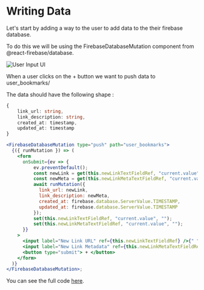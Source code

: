 
# Writing Data

Let's start by adding a way to the user to add data to the their firebase database. 

To do this we will be using the FirebaseDatabaseMutation component from @react-firebase/database.

![User Input UI](../../.gitbook/assets/screen-shot-2018-08-23-at-3.48.18-pm.png)

When a user clicks on the + button we want to push data to user\_bookmarks/

The data should have the following shape : 

```typescript
{
    link_url: string,
    link_description: string,
    created_at: timestamp,
    updated_at: timestamp
}
```

```jsx
<FirebaseDatabaseMutation type="push" path="user_bookmarks">
  {({ runMutation }) => (
    <form
      onSubmit={ev => {
          ev.preventDefault();
          const newLink = get(this.newLinkTextFieldRef, "current.value", "");
          const newMeta = get(this.newLinkMetaTextFieldRef, "current.value", "");
          await runMutation({
            link_url: newLink,
            link_description: newMeta,
            created_at: firebase.database.ServerValue.TIMESTAMP,
            updated_at: firebase.database.ServerValue.TIMESTAMP
          });
          set(this.newLinkTextFieldRef, "current.value", "");
          set(this.newLinkMetaTextFieldRef, "current.value", "");
      }}
    >
      <input label="New Link URL" ref={this.newLinkTextFieldRef} />{" "}
      <input label="New Link Metadata" ref={this.newLinkMetaTextFieldRef} />{" "}
      <button type="submit"> + </button>
    </form>
  )}
</FirebaseDatabaseMutation>;
```

You can see the full code [here](https://github.com/rakannimer/react-firebase/tree/1c95420d8ecadd24ab2fefc3b89e16e4aef1ff34/modules/tutorial-bookmarking-app/src). 


